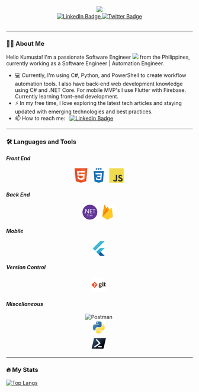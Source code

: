 <div id="header" align="center">
  <img src="https://media.giphy.com/media/M9gbBd9nbDrOTu1Mqx/giphy.gif" width="100"/>
</div>
<div id="badges" align="center">
  <a href="https://ph.linkedin.com/in/mark-lemuel-genita-a59529112">
    <img src="https://img.shields.io/badge/LinkedIn-blue?style=for-the-badge&logo=linkedin&logoColor=white" alt="LinkedIn Badge"/>
  </a>
  <a href="your-twitter-URL">
    <img src="https://img.shields.io/badge/Twitter-blue?style=for-the-badge&logo=twitter&logoColor=white" alt="Twitter Badge"/>
  </a>
</div>
<div align="center">
  <img src="https://komarev.com/ghpvc/?username=mauelcg&style=flat-square&color=blue" alt=""/>
</div>

---

### 👨‍💻 About Me
Hello Kumusta! I'm a passionate Software Engineer <img src="https://media.giphy.com/media/WUlplcMpOCEmTGBtBW/giphy.gif" width="30"> from the Philippines, currently working as a Software Engineer | Automation Engineer.

- 💻 Currently, I'm using C#, Python, and PowerShell to create workflow automation tools. I also have back-end web development knowledge using C# and .NET Core. For mobile MVP's I use Flutter with Firebase. Currently learning front-end development.
- ⚡ In my free time, I love exploring the latest tech articles and staying updated with emerging technologies and best practices.
- 📫 How to reach me: &nbsp; [![Linkedin Badge](https://img.shields.io/badge/-Mark_Lemuel_Genita-blue?style=flat&logo=Linkedin&logoColor=white)](https://ph.linkedin.com/in/mark-lemuel-genita-a59529112)

---

### :hammer_and_wrench: Languages and Tools
<h4><i>Front End</i></h4>
<div align="center">
  <img src="https://github.com/devicons/devicon/blob/master/icons/html5/html5-original.svg" title="HTML5" alt="HTML" width="40" height="40"/>&nbsp;
  <img src="https://github.com/devicons/devicon/blob/master/icons/css3/css3-plain-wordmark.svg"  title="CSS3" alt="CSS" width="40" height="40"/>&nbsp;
  <img src="https://github.com/devicons/devicon/blob/master/icons/javascript/javascript-original.svg" title="JavaScript" alt="JavaScript" width="40" height="40"/>&nbsp;
</div>

<h4><i>Back End</i></h4>
<div align="center">
  <img src="https://github.com/devicons/devicon/blob/master/icons/dotnetcore/dotnetcore-original.svg" title=".NET Core" alt=".Net Core" width="40" height="40"/>&nbsp;
  <img src="https://github.com/devicons/devicon/blob/master/icons/firebase/firebase-original.svg" title=".NET Core" alt=".Net Core" width="40" height="40"/>&nbsp;
</div>

<h4><i>Mobile</i></h4>
<div align="center">
  <img src="https://github.com/devicons/devicon/blob/master/icons/flutter/flutter-original.svg" title="Git" **alt="Git" width="40" height="40"/>&nbsp;
</div>

<h4><i>Version Control</i></h4>
<div align="center">
  <img src="https://github.com/devicons/devicon/blob/master/icons/git/git-original-wordmark.svg" title="Git" **alt="Git" width="40" height="40"/>&nbsp;
</div>

<h4><i>Miscellaneous</i></h4>
<div align="center">
  <img src="https://www.vectorlogo.zone/logos/getpostman/getpostman-icon.svg" title="Postman"  alt="Postman" width="40" height="40"/>&nbsp;
</div>
<div align="center">
  <img src="https://github.com/devicons/devicon/blob/master/icons/python/Python-original.svg" title="Python" **alt="Python" width="40" height="40"/>&nbsp;
</div>
<div align="center">
  <img src="https://github.com/devicons/devicon/blob/master/icons/powershell/powershell-original.svg" title="PowerShell" **alt="PowerShell" width="40" height="40"/>&nbsp;
</div>

---

### :fire: My Stats
[![Top Langs](https://github-readme-stats.vercel.app/api/top-langs/?username=mauelcg&layout=compact&theme=vision-friendly-dark)](https://github.com/anuraghazra/github-readme-stats)
